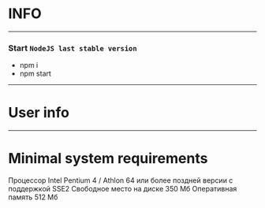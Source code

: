 # INFO


-----
### Start `NodeJS last stable version`

- npm i
- npm start
----

# User info


---

# Minimal system requirements
Процессор	Intel Pentium 4 / Athlon 64 или более поздней версии с поддержкой SSE2
Свободное место на диске	350 Мб
Оперативная память	512 Mб
